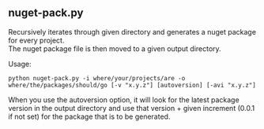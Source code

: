 ## nuget-pack.py
Recursively iterates through given directory and generates a nuget package for every project. \
The nuget package file is then moved to a given output directory.

Usage:
```
python nuget-pack.py -i where/your/projects/are -o where/the/packages/should/go [-v "x.y.z"] [autoversion] [-avi "x.y.z"]
```

When you use the autoversion option, it will look for the latest package version in the output directory and use that version + given increment (0.0.1 if not set) for the package that is to be generated.
